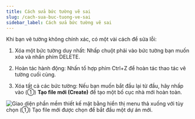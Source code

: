 ```yaml
---
title: Cách sửa bức tường vẽ sai
slug: /cach-sua-buc-tuong-ve-sai
sidebar_label: Cách sửa bức tường vẽ sai
---
```


Khi bạn vẽ tường không chính xác, có một vài cách để sửa lỗi:

1. Xóa một bức tường duy nhất: Nhấp chuột phải vào bức tường bạn muốn xóa và nhấn phím DELETE.

2. Hoàn tác hành động: Nhấn tổ hợp phím Ctrl+Z để hoàn tác thao tác vẽ tường cuối cùng.

3. Xóa tất cả các bức tường: Nếu bạn muốn bắt đầu lại từ đầu, hãy nhấp vào (①) **Tạo file mới (Create)** để tạo một bố cục nhà mới hoàn toàn.

![Giao diện phần mềm thiết kế mặt bằng hiển thị menu thả xuống với tùy chọn (①) Tạo file mới được chọn để bắt đầu một dự án mới.](https://storage.googleapis.com/jegavn_kb/image_jegavn/111.1.png)